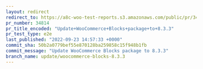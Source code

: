 ```yaml
---
layout: redirect
redirect_to: https://a8c-woo-test-reports.s3.amazonaws.com/public/pr/34814/e2e/index.html
pr_number: 34814
pr_title_encoded: "Update+WooCommerce+Blocks+package+to+8.3.3"
pr_test_type: e2e
last_published: "2022-09-23 14:57:33 +0000"
commit_sha: 50b2a0779bef55e870128ba259858c15f948b1fb
commit_message: "Update WooCommerce Blocks package to 8.3.3"
branch_name: update/woocommerce-blocks-8.3.3
---
```

